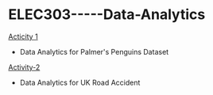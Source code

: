 # ELEC303-----Data-Analytics

[Acticity 1](https://github.com/Kairuu12/ITELEC303---Activity-1---DSantos/blob/main/Jupyter%20PC/Activity%201.ipynb)

- Data Analytics for Palmer's Penguins Dataset

[Activity-2](https://github.com/Kairuu12/Activity2/blob/main/Activity-2.ipynb)

- Data Analytics for UK Road Accident
